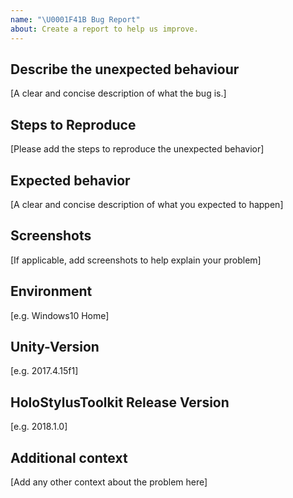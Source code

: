 ```yaml
---
name: "\U0001F41B Bug Report"
about: Create a report to help us improve.
---
```


## Describe the unexpected behaviour
[A clear and concise description of what the bug is.]

## Steps to Reproduce
[Please add the steps to reproduce the unexpected behavior]

## Expected behavior
[A clear and concise description of what you expected to happen]

## Screenshots
[If applicable, add screenshots to help explain your problem]

## Environment
[e.g. Windows10 Home]

## Unity-Version
[e.g. 2017.4.15f1]

## HoloStylusToolkit Release Version
[e.g. 2018.1.0]

## Additional context
[Add any other context about the problem here]
